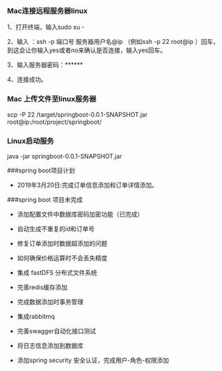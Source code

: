 
### Mac连接远程服务器linux
1、打开终端，输入sudo su -

2、输入 ：ssh -p 端口号 服务器用户名@ip （例如ssh -p 22 root@ip
）回车，到这会让你输入yes或者no来确认是否连接，输入yes回车。

3、输入服务器密码：******

4、连接成功。

### Mac 上传文件至linux服务器
scp -P 22 /target/springboot-0.0.1-SNAPSHOT.jar root@ip:/root/project/springboot/

### Linux启动服务
java -jar springboot-0.0.1-SNAPSHOT.jar

###spring boot项目计划

- 2019年3月20日:完成订单信息添加和订单详情添加。

###spring boot 项目未完成

- 添加配置文件中数据库密码加密功能（已完成）

- 自动生成不重复的id和订单号

- 修复订单添加时数据超添加的问题

- 如何确保价格运算时不会丢失精度

- 集成 fastDFS 分布式文件系统

- 完善redis缓存添加

- 完成数据添加时事务管理

- 集成rabbitmq

- 完善swagger自动化接口测试

- 将日志信息添加到数据库

- 添加spring security 安全认证，完成用户-角色-权限添加